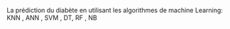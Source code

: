 La prédiction du diabète en utilisant les algorithmes de machine Learning:
KNN , ANN , SVM , DT, RF , NB
